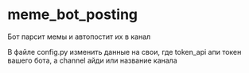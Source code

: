 # meme_bot_posting
Бот парсит мемы и автопостит их в канал

В файле config.py изменить данные на свои, где token_api апи токен вашего бота, а channel айди или название канала
